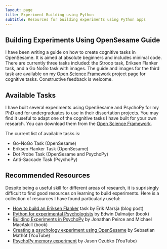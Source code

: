 ```yaml
---
layout: page
title: Experiment Building using Python
subtitle: Resources for building experiments using Python apps
---
```


## Building Experiments Using OpenSesame Guide

I have been writing a guide on how to create cognitive tasks in OpenSesame. It is aimed at absolute beginners and includes minimal code. There are currently three tasks included: the Stroop task, Eriksen Flanker task, and a Go NoGo task with images. The guide and images for the third task are available on my [Open Science Framework](https://osf.io/tm3z2/) project page for cognitive tasks. Constructive feedback is welcome. 

## Available Tasks

I have built several experiments using OpenSesame and PsychoPy for my PhD and for undergraduates to use in their dissertation projects. You may find it useful to adapt one of the cognitive tasks I have built for your own research. You can download them from the [Open Science Framework](https://osf.io/awjcn/).  

The current list of available tasks is: 
- Go-NoGo Task (OpenSesame)
- Eriksen Flanker Task (OpenSesame)
- Dot Probe Task (OpenSesame and PsychoPy) 
- Anti-Saccade Task (PsychoPy) 

## Recommended Resources

Despite being a useful skill for different areas of research, it is suprisingly difficult to find good resources on learning to build experiments. Here is a collection of resources I have found particularly useful:
- [How to build an Eriksen Flanker](https://www.marsja.se/opensesame-how-to-create-a-flanker-task/) task by Erik Marsja (blog post)
- [Python for experimental Psychologists](http://www.pygaze.org/pep/) by Edwin Dalmaijer (book) 
- [Building Experiments in PsychoPy](https://uk.sagepub.com/en-gb/eur/building-experiments-in-psychopy/book253480) by Jonathan Peirce and Michael MacAskill (book)
- [Creating a psychology experiment using OpenSesame](https://www.youtube.com/watch?v=FCXcnAv9aMA&t=238s) by Sebastian Mathôt (YouTube)
- [PsychoPy memory experiment](https://www.youtube.com/watch?v=9BqRyut2UZk&t=3s&index=1&list=PL-KTa_GY7VEMehFKqnBgIg48KqbKwSj-a) by Jason Ozubko (YouTube)
